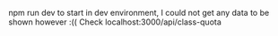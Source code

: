 npm run dev to start in dev environment, I could not get any data to be shown however :((
Check localhost:3000/api/class-quota
